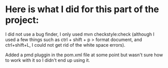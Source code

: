 # Here is what I did for this part of the project:

I did not use a bug finder, I only used mvn checkstyle:check (although I used a few things such as ctrl + shift + p > format document, and ctrl+shift+L, I could not get rid of the white space errors).

Added a pmd pluggin in the pom.xml file at some point but wasn't sure how to work with it so I didn't end up using it.
